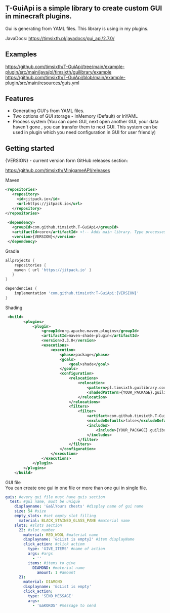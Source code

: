 ## T-GuiApi is a simple library to create custom GUI in minecraft plugins.

Gui is generating from YAML files.
This library is using in my plugins.

JavaDocs: https://timsixth.pl/javadocs/gui_api/2.7.0/

## Examples
https://github.com/timsixth/T-GuiApi/tree/main/example-plugin/src/main/java/pl/timsixth/guilibrary/example<br>
https://github.com/timsixth/T-GuiApi/blob/main/example-plugin/src/main/resources/guis.yml
## Features
* Generating GUI's from YAML files.
* Two options of GUI storage - InMemory (Default) or InYAML
* Process system (You can open GUI, next open another GUI, your data haven't gone , you can transfer them to next GUI. This system can be used in plugin which you need configuration in GUI for user friendly)

## Getting started

{VERSION} - current version form GitHub releases section:

https://github.com/timsixth/MinigameAPI/releases

Maven
```xml
<repositories>
   <repository>
     <id>jitpack.io</id>
     <url>https://jitpack.io</url>
   </repository>
</repositories>
  
 <dependency>
   <groupId>com.github.timsixth.T-GuiApi</groupId>
   <artifactId>core</artifactId> <!-- Adds main library. Type processes to add processes to your plugin -->
   <version>{VERSION}</version>
 </dependency>
```

Gradle
```gradle
allprojects {
    repositories {
	maven { url 'https://jitpack.io' }
   }
}

dependencies {
    implementation 'com.github.timsixth:T-GuiApi:{VERSION}'
}
```

Shading
```xml
 <build>
        <plugins>
            <plugin>
                <groupId>org.apache.maven.plugins</groupId>
                <artifactId>maven-shade-plugin</artifactId>
                <version>3.3.0</version>
                <executions>
                    <execution>
                        <phase>package</phase>
                        <goals>
                            <goal>shade</goal>
                        </goals>
                        <configuration>
                            <relocations>
                                <relocation>
                                    <pattern>pl.timsixth.guilibrary.core</pattern>
                                    <shadedPattern>{YOUR_PACKAGE}.guilibrary.core</shadedPattern>
                                </relocation>
                            </relocations>
                            <filters>
                                <filter>
                                    <artifact>com.github.timsixth.T-GuiApi:core</artifact>
                                    <excludeDefaults>false</excludeDefaults>
                                    <includes>
                                        <include>{YOUR_PACKAGE}.guilibrary.core</include>
                                    </includes>
                                </filter>
                            </filters>
                        </configuration>
                    </execution>
                </executions>
            </plugin>
        </plugins>
    </build>
```

GUI file
<br>
You can create one gui in one file or more than one gui in single file.

```yaml
guis: #every gui file must have guis section
  test: #gui name, must be unique 
    displayname: '&a&lYours chests' #display name of gui name
    size: 54 #size
    empty_slots: #set empty slot filling 
      material: BLACK_STAINED_GLASS_PANE #material name
    slots: #slots section
      22: #slot number
        material: RED_WOOL #material name
        displayname: '&cList is empty2' #item displayName
        click_action: #click actiom
          type: 'GIVE_ITEMS' #name of action
          args: #args
            - ''
          items: #items to give 
            DIAMOND: #material name 
              amount: 1 #amount
      21:
        material: DIAMOND
        displayname: '&cList is empty'
        click_action:
          type: 'SEND_MESSAGE'
          args:
            - '&aKOKOS' #message to send
```
